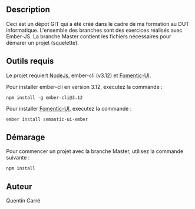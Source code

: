 ## Description

Ceci est un dépot GIT qui a été créé dans le cadre de ma formation au DUT informatique. L'ensemble des branches sont des exercices réalisés avec Ember-JS. La branche Master contient les fichiers nécessaires pour démarer un projet (squelette).

## Outils requis 

Le projet requiert [NodeJs](https://nodejs.org/en/), ember-cli (v3.12) et [Fomentic-UI](https://fomantic-ui.com/). 

Pour installer ember-cli en version 3.12, executez la commande :
```
npm install -g ember-cli@3.12
```

Pour installer [Fomentic-UI](https://fomantic-ui.com/), executez la commande :

```
ember install semantic-ui-ember
```

## Démarage 

Pour commencer un projet avec la branche Master, utilisez la commande suivante :
```
npm install
```
## Auteur 

Quentin Carré

